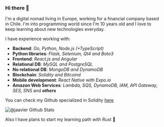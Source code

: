 ### Hi there 👋

I'm a digital nomad living in Europe, working for a financial company based in Chile. I'm into programming world since I'm 10 years old and I love to keep learning about new technologies everyday.

I have experience working with:

- **Backend**: *Go, Python, Node.js (+TypeScript)*
- **Python libraries**: *Flask, Selenium, Qt4 and Boto3*
- **Frontend**: *React.js and Angular*
- **Relational DB**: *MySQL and PostgreSQL*
- **No relational DB**: *MongoDB and DynamoDB*
- **Blockchain**: *Solidity and Bitcoind*
- **Mobile development**: *React Native with Expo.io*
- **Amazon Web Services**: *Lambda, SQS, DynamoDB, IAM, API Gateway, SES, SNS* and ***others***

You can check my Github specialized in Solidity [here](https://github.com/ethereumchile)

![@jaavier Github Stats](https://github-readme-stats.vercel.app/api?username=jaavier&show_icons=true&theme=dracula&count_private=true)

Also I have plans to start my learning path with Rust 🤖
